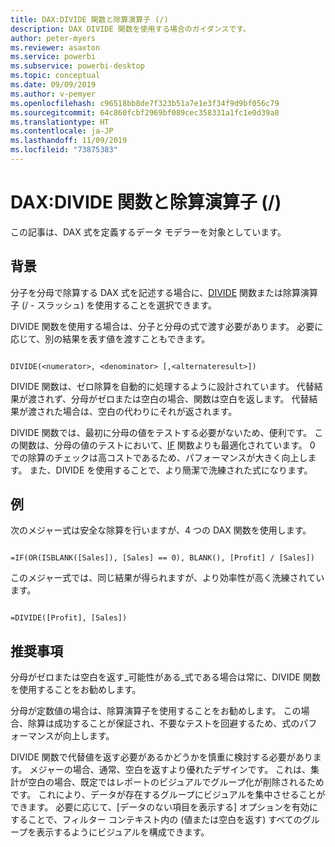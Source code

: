 ```yaml
---
title: DAX:DIVIDE 関数と除算演算子 (/)
description: DAX DIVIDE 関数を使用する場合のガイダンスです。
author: peter-myers
ms.reviewer: asaxton
ms.service: powerbi
ms.subservice: powerbi-desktop
ms.topic: conceptual
ms.date: 09/09/2019
ms.author: v-pemyer
ms.openlocfilehash: c96518bb8de7f323b51a7e1e3f34f9d9bf056c79
ms.sourcegitcommit: 64c860fcbf2969bf089cec358331a1fc1e0d39a8
ms.translationtype: HT
ms.contentlocale: ja-JP
ms.lasthandoff: 11/09/2019
ms.locfileid: "73875383"
---
```

# <a name="dax-divide-function-vs-divide-operator-"></a>DAX:DIVIDE 関数と除算演算子 (/)

この記事は、DAX 式を定義するデータ モデラーを対象としています。

## <a name="background"></a>背景

分子を分母で除算する DAX 式を記述する場合に、[DIVIDE](/dax/divide-function-dax) 関数または除算演算子 (/ - スラッシュ) を使用することを選択できます。

DIVIDE 関数を使用する場合は、分子と分母の式で渡す必要があります。 必要に応じて、別の結果を表す値を渡すこともできます。

```dax

DIVIDE(<numerator>, <denominator> [,<alternateresult>])

```

DIVIDE 関数は、ゼロ除算を自動的に処理するように設計されています。 代替結果が渡されず、分母がゼロまたは空白の場合、関数は空白を返します。 代替結果が渡された場合は、空白の代わりにそれが返されます。

DIVIDE 関数では、最初に分母の値をテストする必要がないため、便利です。 この関数は、分母の値のテストにおいて、[IF](/dax/if-function-dax) 関数よりも最適化されています。 0 での除算のチェックは高コストであるため、パフォーマンスが大きく向上します。 また、DIVIDE を使用することで、より簡潔で洗練された式になります。

## <a name="example"></a>例

次のメジャー式は安全な除算を行いますが、4 つの DAX 関数を使用します。

```dax

=IF(OR(ISBLANK([Sales]), [Sales] == 0), BLANK(), [Profit] / [Sales])

```

このメジャー式では、同じ結果が得られますが、より効率性が高く洗練されています。

```dax

=DIVIDE([Profit], [Sales])

```

## <a name="recommendations"></a>推奨事項

分母がゼロまたは空白を返す_可能性がある_式である場合は常に、DIVIDE 関数を使用することをお勧めします。

分母が定数値の場合は、除算演算子を使用することをお勧めします。 この場合、除算は成功することが保証され、不要なテストを回避するため、式のパフォーマンスが向上します。

DIVIDE 関数で代替値を返す必要があるかどうかを慎重に検討する必要があります。 メジャーの場合、通常、空白を返すより優れたデザインです。 これは、集計が空白の場合、既定ではレポートのビジュアルでグループ化が削除されるためです。 これにより、データが存在するグループにビジュアルを集中させることができます。 必要に応じて、[データのない項目を表示する] オプションを有効にすることで、フィルター コンテキスト内の (値または空白を返す) すべてのグループを表示するようにビジュアルを構成できます。
